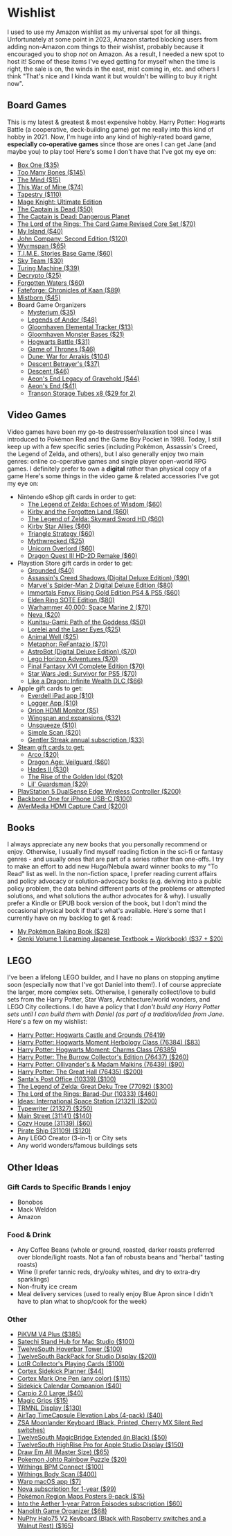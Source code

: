 # Wishlist
I used to use my Amazon wishlist as my universal spot for all things. Unfortunately at some point in 2023, Amazon started blocking users from adding non-Amazon.com things to their wishlist, probably because it encouraged you to shop *not* on Amazon. As a result, I needed a new spot to host it!
Some of these items I've eyed getting for myself when the time is right, the sale is on, the winds in the east, mist coming in, etc. and others I think "That's nice and I kinda want it but wouldn't be willing to buy it right now".

## Board Games
This is my latest & greatest & most expensive hobby. Harry Potter: Hogwarts Battle (a cooperative, deck-building game) got me really into this kind of hobby in 2021. Now, I'm huge into any kind of highly-rated board game, **especially co-operative games** since those are ones I can get Jane (and maybe you) to play too! Here's some I don't have that I've got my eye on:
- [Box One ($35)](https://store.theory11.com/products/boxone)
- [Too Many Bones ($145)](https://chiptheorygames.com/store/?store-page=Too-Many-Bones-p80199360)
- [The Mind ($15)](https://www.amazon.com/Pandasaurus-Games-201809PAN-Mind-Card/dp/B07C4F3KLF?th=1)
- [This War of Mine ($74)](https://www.amazon.com/dp/B071ZTQVYV/?coliid=IMD3ITYCDMLU1&colid=1557LK19HNV8Y&psc=1&ref_=list_c_wl_lv_ov_lig_dp_it)
- [Tapestry ($110)](https://www.amazon.com/dp/B07XDD71LQ/?coliid=I1Y12A9GCLDTSD&colid=1557LK19HNV8Y&psc=1&ref_=list_c_wl_lv_ov_lig_dp_it)
- [Mage Knight: Ultimate Edition](https://www.amazon.com/dp/B07BSM4SKL/?coliid=I3EJUFUG8BSWA3&colid=1557LK19HNV8Y&ref_=list_c_wl_lv_ov_lig_dp_it&th=1)
- [The Captain is Dead ($50)](https://alderacstore.com/the-captain-is-dead/)
- [The Captain is Dead: Dangerous Planet](https://www.amazon.com/dp/B07NNTWKQL/?coliid=I765KC98O2WDO&colid=1557LK19HNV8Y&psc=0&ref_=list_c_wl_lv_ov_lig_dp_it)
- [The Lord of the Rings: The Card Game Revised Core Set ($70)](https://store.asmodee.com/products/lotr-lcg-revised-core-set)
- [My Island ($40)](https://store.thamesandkosmos.com/products/my-island?srsltid=AfmBOopsgqpRiRsc1gQ7H-S88IpgmyKtfGCJjVr9TIbEyJafSHycKXox)
- [John Company: Second Edition ($120)](https://wehrlegig.com/products/john-company-second-edition)
- [Wyrmspan ($65)](https://www.amazon.com/Stonemaier-Games-Cavernous-Sanctuary-Beautiful/dp/B0CJXNW71N/?tag=polygon05-20)
- [T.I.M.E. Stories Base Game ($60)](https://www.amazon.com/dp/B013TRQLJO?tag=polygon05-20&ascsubtag=__pl1214awD__492279__________________)
- [Sky Team ($30)](https://www.amazon.com/Scorpion-Masqué-Cooperative-Players-Minutes/dp/B0CHD8RCSJ)
- [Turing Machine ($39)](https://www.amazon.com/Scorpion-Machine-Strategy-Players-Minutes/dp/B0B629JGSQ/?ots=1&ascsubtag=___pl__p_23587180__t_w__r_google.com__d_D&tag=polygon05-20)
- [Decrypto ($25)](https://www.amazon.com/Decrypto-Deduction-Adults-Players-Minutes/dp/B07BB4ND6J?psc=1&pd_rd_w=r3yYU&content-id=amzn1.sym.55c0153f-1fb7-42ff-8241-d1c0f3732289&pf_rd_p=55c0153f-1fb7-42ff-8241-d1c0f3732289&pf_rd_r=4QKYMVGFEK5PCSBRM4ZD&pd_rd_wg=o2XWs&pd_rd_r=77a140cb-fc95-4503-bd68-160b22314be6&ref_=sspa_dk_detail_1&sp_csd=d2lkZ2V0TmFtZT1zcF9kZXRhaWxfdGhlbWF0aWM=)
- [Forgotten Waters ($60)](https://www.plaidhatgames.com/product/forgotten-waters/)
- [Fateforge: Chronicles of Kaan ($89)](https://www.mighty-boards.com/12/49/products/Fateforge-Chronicles-of-Kaan)
- [Mistborn ($45)](https://www.amazon.com/Mistborn-Deckbuilding-Game-Metal-Burning-Cooperative/dp/B0DK3ZZFVM/ref=pd_rhf_dp_s_bmx_gp_ua59emen_d_sccl_2_1/130-3452090-0397348?pd_rd_w=PCo0v&content-id=amzn1.sym.7f343e56-d0be-4b24-aec4-6ef6c6f88c49&pf_rd_p=7f343e56-d0be-4b24-aec4-6ef6c6f88c49&pf_rd_r=SNQDWPPNH0EP37414PY9&pd_rd_wg=KHDu2&pd_rd_r=5d758865-6666-4594-be12-3c1977ff8453&pd_rd_i=B0DK3ZZFVM&psc=1)
- Board Game Organizers
	- [Mysterium ($35)](https://laserox.net/products/mysterium-organizer)
	- [Legends of Andor ($48)](https://laserox.net/products/legends-of-andor-organizer)
	- [Gloomhaven Elemental Tracker ($13)](https://laserox.net/products/gloomhaven-element-tracker)
	- [Gloomhaven Monster Bases ($21)](https://laserox.net/products/gloomhaven-monster-bases)
	- [Hogwarts Battle ($31)](https://laserox.net/products/hogwarts-battle-organizer)
	- [Game of Thrones ($46)](https://laserox.net/products/game-of-thrones-board-game-organizer)
	- [Dune: War for Arrakis ($104)](https://laserox.net/products/dune-war-for-arrakis-organizer)
	- [Descent Betrayer's ($37)](https://laserox.net/products/betrayers-organizer)
	- [Descent ($46)](https://laserox.net/products/descent-organizer)
	- [Aeon's End Legacy of Gravehold ($44)](https://laserox.net/products/gravehold-organizer)
	- [Aeon's End ($41)](https://laserox.net/products/aeons-end-organizer)
	- [Transon Storage Tubes x8 ($29 for 2)](https://www.amazon.com/dp/B091JZ7B1S?th=1)


## Video Games
Video games have been my go-to destresser/relaxation tool since I was introduced to Pokémon Red and the Game Boy Pocket in 1998. Today, I still keep up with a few specific series (including Pokémon, Assassin's Creed, the Legend of Zelda, and others), but I also generally enjoy two main genres:  online co-operative games and single player open-world RPG games. I definitely prefer to own a **digital** rather than physical copy of a game Here's some things in the video game & related accessories I've got my eye on:
- Nintendo eShop gift cards in order to get:
    - [The Legend of Zelda: Echoes of Wisdom ($60)](https://www.nintendo.com/us/store/products/the-legend-of-zelda-echoes-of-wisdom-switch/?srsltid=AfmBOoqX6-NoKQNeSzpHTahIo96YVEPfdHxIOmr3tWnLOTdLMws7UeqL)
	- [Kirby and the Forgotten Land ($60)](https://www.nintendo.com/us/store/products/kirby-and-the-forgotten-land-switch/)
    - [The Legend of Zelda: Skyward Sword HD ($60)](https://www.nintendo.com/us/store/products/the-legend-of-zelda-skyward-sword-hd-switch/)
    - [Kirby Star Allies ($60)](https://www.nintendo.com/us/store/products/kirby-star-allies-switch/)
    - [Triangle Strategy ($60)](https://www.nintendo.com/us/store/products/triangle-strategy-switch/)
    - [Mythwrecked ($25)](https://www.nintendo.com/us/store/products/mythwrecked-ambrosia-island-switch/?srsltid=AfmBOopE-SJopXUorGbBzN1c--HyXUCtu_lXw6N5OkIYYQG7BMr9CvgR)
    - [Unicorn Overlord ($60)](https://go.skimresources.com/?id=1025X1701642&xs=1&url=https%3A%2F%2Fwww.nintendo.com%2Fus%2Fstore%2Fproducts%2Funicorn-overlord-switch%2F%3Fsrsltid%3DAfmBOorHCQ3B1QAW48TdH5Ma1aZWpJshNaYFB5yUozrETT6iVVI91wwG&xcust=__pl1214awD__23842297__________________)
    - [Dragon Quest III HD-2D Remake ($60)](https://www.nintendo.com/us/store/products/dragon-quest-iii-hd-2d-remake-switch/?utm_source=etailers&utm_medium=internal_sqex)
- Playstion Store gift cards in order to get:
	- [Grounded ($40)](https://www.playstation.com/en-us/games/grounded/)
	- [Assassin's Creed Shadows (Digital Deluxe Edition) ($90)](https://www.playstation.com/en-us/games/assassins-creed-shadows/?et_rid=&et_cid=250116-ACSHADOW-GL-3RD-B-FLX&Linkid=250116-ACSHADOW-GL-3RD-B-FLX&emcid=em-3r-518643)
    - [Marvel's Spider-Man 2 Digital Deluxe Edition ($80)](https://www.playstation.com/en-us/games/marvels-spider-man-2/)
    - [Immortals Fenyx Rising Gold Edition PS4 & PS5 ($60)](https://www.playstation.com/en-us/games/immortals-fenyx-rising/)
    - [Elden Ring SOTE Edition ($80)](https://www.playstation.com/en-us/games/elden-ring/)
    - [Warhammer 40,000: Space Marine 2 ($70)](https://store.playstation.com/en-us/product/UP4133-PPSA04452_00-SPACEMARINESII00)
    - [Neva ($20)](https://store.playstation.com/en-us/product/UP3643-PPSA16785_00-0524521320023310)
    - [Kunitsu-Gami: Path of the Goddess ($50)](https://store.playstation.com/en-us/product/UP0102-PPSA19576_00-KUNITSUGAMI00000)
    - [Lorelei and the Laser Eyes ($25)](https://store.playstation.com/en-us/concept/10011409/)
    - [Animal Well ($25)](https://store.playstation.com/en-us/concept/10004542)
    - [Metaphor: ReFantazio ($70)](https://store.playstation.com/en-us/product/UP0177-PPSA25425_00-METAPHORNATRIAL1)
    - [AstroBot (Digital Deluxe Edition) ($70)](https://www.playstation.com/en-us/games/astro-bot/)
    - [Lego Horizon Adventures ($70)](https://store.playstation.com/en-us/product/EP9000-PPSA14632_00-LEGOHORIZONDELUX)
    - [Final Fantasy XVI Complete Edition ($70)](https://store.playstation.com/en-us/product/UP0082-PPSA10664_00-SEIA0000000000CE)
    - [Star Wars Jedi: Survivor for PS5 ($70)](https://store.playstation.com/en-us/product/UP0006-PPSA07783_00-APPLEJACKGAME000?cartAction=add&skuId=UP0006-PPSA07783_00-APPLEJACKGAME000-U001&upSellService=NONE&smcid=pdc%3Aus-en%3Aweb-pdc-home%3Abuttonblock-browse-the-deals)
	- [Like a Dragon: Infinite Wealth DLC ($66)](https://store.playstation.com/en-us/product/UP0177-PPSA06435_00-ULTIMATEEDITION0/)
- Apple gift cards to get:
	- [Everdell iPad app ($10)](https://apps.apple.com/us/app/everdell/id1580626436)
	- [Logger App ($10)](https://apps.apple.com/us/app/logger-for-shortcuts/id1611554653)
	- [Orion HDMI Monitor ($5)](https://apps.apple.com/us/app/hdmi-monitor-orion/id6459355072)
	- [Wingspan and expansions ($32)](https://apps.apple.com/us/app/wingspan-the-board-game/id1459520638?ign-itscg=10200&ign-itsct=MGYML_SC01_PT022_WW)
	- [Unsqueeze ($10)](https://apps.apple.com/us/app/unsqueeze/id6475134617)
	- [Simple Scan ($20)](https://apps.apple.com/us/app/id6477965455)
	- [Gentler Streak annual subscription ($33)](https://apps.apple.com/us/app/gentler-streak-health-tracker/id1576857102?utm_source=viticci&utm_medium=email&utm_campaign=monthly-log-april-2024)
- [Steam gift cards to get:](https://store.steampowered.com/digitalgiftcards/)
	- [Arco ($20)](https://store.steampowered.com/app/2366970/Arco/)
	- [Dragon Age: Veilguard ($60)](https://store.steampowered.com/app/1845910/Dragon_Age_The_Veilguard/)
	- [Hades II ($30)](https://store.steampowered.com/app/1145350/Hades_II/)
	- [The Rise of the Golden Idol ($20)](https://store.steampowered.com/app/2716400/The_Rise_of_the_Golden_Idol/)
	- [Lil' Guardsman ($20)](https://store.steampowered.com/app/1924360/Lil_Guardsman/)
- [PlayStation 5 DualSense Edge Wireless Controller ($200)](https://www.amazon.com/dp/B0BSYFB99D/?coliid=I2TSHNT5GZLKPS&colid=1557LK19HNV8Y&ref_=list_c_wl_lv_ov_lig_dp_it&th=1)
- [Backbone One for iPhone USB-C ($100)](https://backbone.com/products/backbone-one-usb-c/)
- [AVerMedia HDMI Capture Card ($200)](https://www.amazon.com/AVerMedia-Capture-Streaming-Nintendo-Switch-GC553G2/dp/B0CGD86HNB?crid=1328I7RRA9K0I&keywords=avermedia%2Bcapture%2Bcard%2Bhdmi%2B2.1&qid=1702145157&s=electronics&sprefix=avermedia%2Bcapture%2Bcard%2Bhdmi%2B2.1%2Celectronics%2C64&sr=1-1-spons&ufe=app_do%3Aamzn1.fos.c3015c4a-46bb-44b9-81a4-dc28e6d374b3&sp_csd=d2lkZ2V0TmFtZT1zcF9hdGY&th=1&linkCode=sl1&tag=ms0ecf-20&linkId=4fef30fd167cbf4addec4912c648d451&language=en_US&ref_=as_li_ss_tl)

## Books
I always appreciate any new books that you personally recommend or enjoy. Otherwise, I usually find myself reading fiction in the sci-fi or fantasy genres - and usually ones that are part of a series rather than one-offs. I try to make an effort to add new Hugo/Nebula award winner books to my "To Read" list as well. In the non-fiction space, I prefer reading current affairs and policy advocacy or solution-advocacy books (e.g. delving into a public policy problem, the data behind different parts of the problems or attempted solutions, and what solutions the author advocates for & why).
I usually prefer a Kindle or EPUB book version of the book, but I don't mind the occasional physical book if that's what's available. Here's some that I currently have on my backlog to get & read:
- [My Pokémon Baking Book ($28)](https://www.pokemoncenter.com/product/707E12105/my-pokemon-baking-book/?subid=82593449)
- [Genki Volume 1 (Learning Japanese Textbook + Workbook) ($37 + $20)](https://www.amazon.com/Genki-Vol-1-Textbook-3e-ed/dp/4789017303?tag=polygon05-20&ascsubtag=__pl0211awD__466750__________________)


## LEGO
I've been a lifelong LEGO builder, and I have no plans on stopping anytime soon (especially now that I've got Daniel into them!). I of course appreciate the larger, more complex sets. Otherwise, I generally collect/love to build sets from the Harry Potter, Star Wars, Architecture/world wonders, and LEGO City collections. I do have a policy that I *don't build any Harry Potter sets until I can build them with Daniel (as part of a tradition/idea from Jane*. Here's a few on my wishlist:
- [Harry Potter: Hogwarts Castle and Grounds (76419)](https://www.amazon.com/dp/B0BXQ6NRRN/?coliid=I3IGEE747O5LS4&colid=1557LK19HNV8Y&psc=1&ref_=list_c_wl_lv_ov_lig_dp_it)
- [Harry Potter: Hogwarts Moment Herbology Class (76384) ($83)](https://www.amazon.com/dp/B09Q19LYLY/?coliid=I3JJ726679XJM6&colid=1557LK19HNV8Y&psc=1&ref_=list_c_wl_lv_ov_lig_dp_it)
- [Harry Potter: Hogwarts Moment: Charms Class (76385)](https://www.amazon.com/dp/B08HVZVWZT/?coliid=I1IV40K3NMF4YV&colid=1557LK19HNV8Y&psc=1&ref_=list_c_wl_lv_ov_lig_dp_it)
- [Harry Potter: The Burrow Collector's Edition (76437) ($260)](https://www.lego.com/en-us/product/the-burrow-collectors-edition-76437)
- [Harry Potter: Ollivander's & Madam Malkins (76439) ($90)](https://www.lego.com/en-us/product/ollivanders-madam-malkin-s-robes-76439)
- [Harry Potter: The Great Hall (76435) ($200)](https://www.lego.com/en-us/product/hogwarts-castle-the-great-hall-76435)
- [Santa's Post Office (10339) ($100)](https://www.lego.com/en-us/product/santa-s-post-office-10339?CMP=AFC-AffiliateUS-K*SMlT8wV9w-3640660-1606623-10)
- [The Legend of Zelda: Great Deku Tree (77092) ($300)](https://www.lego.com/en-us/product/great-deku-tree-2-in-1-77092)
- [The Lord of the Rings: Barad-Dur (10333) ($460)](https://www.lego.com/en-us/product/the-lord-of-the-rings-barad-dur-10333)
- [Ideas: International Space Station (21321) ($200)](https://www.amazon.com/dp/B083JWZNW7/?coliid=I3WEFE3MN0QER&colid=1557LK19HNV8Y&psc=1&ref_=list_c_wl_lv_ov_lig_dp_it)
- [Typewriter (21327) ($250)](https://www.lego.com/en-us/product/typewriter-21327)
- [Main Street (31141) ($140)](https://www.lego.com/en-us/product/main-street-31141)
- [Cozy House (31139) ($60)](https://www.lego.com/en-us/product/cozy-house-31139)
- [Pirate Ship (31109) ($120)](https://www.lego.com/en-us/product/pirate-ship-31109)
- Any LEGO Creator (3-in-1) or City sets
- Any world wonders/famous buildings sets

## Other Ideas
### Gift Cards to Specific Brands I enjoy
- Bonobos
- Mack Weldon
- Amazon

### Food & Drink
- Any Coffee Beans (whole or ground, roasted, darker roasts preferred over blonde/light roasts. Not a fan of robusta beans and "herbal" tasting roasts)
- Wine (I prefer tannic reds, dry/oaky whites, and dry to extra-dry sparklings)
- Non-fruity ice cream
- Meal delivery services (used to really enjoy Blue Apron since I didn't have to plan what to shop/cook for the week)

### Other
- [PiKVM V4 Plus ($385)](https://www.pishop.us/product/pikvm-v4-plus/)
- [Satechi Stand Hub for Mac Studio ($100)](https://satechi.net/products/stand-hub-for-mac-mini-studio-with-nvme-ssd-enclosure)
- [TwelveSouth Hoverbar Tower ($100)](https://www.twelvesouth.com/products/hoverbar-tower)
- [TwelveSouth BackPack for Studio Display ($20))](https://www.twelvesouth.com/products/backpack)
- [LotR Collector's Playing Cards ($100)](https://store.theory11.com/products/lord-of-the-rings-playing-cards?ref=recommended-products&utm_source=recommended-products&utm_campaign=recommended_products)
- [Cortex Sidekick Planner ($44)](https://cottonbureau.com/p/RNV2H2/journal/sidekick-planner#/27510640/black-paper-12x7)
- [Cortex Mark One Pen (any color) ($115)](https://cottonbureau.com/p/V5KCZK/pen/the-cortex-mark-one-pen#/16123420/blue-nickel-5in)
- [Sidekick Calendar Companion ($40)](https://cottonbureau.com/p/JJGBJR/journal/sidekick-calendar-companion#/19301969/black-paper-12x7)
- [Carpio 2.0 Large ($40)](https://deltahub.io/products/carpio-ergonomic-wrist-rest?variant=50155592941901)
- [Magic Grips ($15)](https://www.elevationlab.com/products/magicgrips-for-magic-mouse)
- [TRMNL Display ($130)](https://shop.usetrmnl.com/products/trmnl?variant=48985878495537)
- [AirTag TimeCapsule Elevation Labs (4-pack) ($40)](https://www.elevationlab.com/products/timecapsule)
- [ZSA Moonlander Keyboard (Black, Printed, Cherry MX Silent Red switches)](https://www.zsa.io/moonlander/buy)
- [TwelveSouth MagicBridge Extended (in Black) ($50)](https://www.twelvesouth.com/products/magicbridge)
- [TwelveSouth HighRise Pro for Apple Studio Display ($150)](https://www.amazon.com/Twelve-South-MacBooks-Ergonomic-Height-Adjustable/dp/B0C91LSCDL?th=1)
- [Draw Em All (Master Size) ($65)](https://ccayco.storenvy.com/products/18420937-draw-em-all-art-print)
- [Pokemon Johto Rainbow Puzzle ($20)](https://www.pokemoncenter.com/product/710E11936/johto-rainbow-puzzle-1-000-pieces)
- [Withings BPM Connect ($100)](https://www.withings.com/us/en/bpm-connect/shop)
- [Withings Body Scan ($400)](https://www.withings.com/us/en/body-scan)
- [Warp macOS app ($7)](https://mkchoi212.gumroad.com/l/qjkjf)
- [Nova subscription for 1-year ($99)](https://nova.app/buy/)
- [Pokémon Region Maps Posters 9-pack ($15)](https://www.pokemoncenter.com/product/710-97605/pokemon-region-maps-posters-9-pack)
- [Into the Aether 1-year Patron Episodes subscription ($60)](https://www.patreon.com/intothecast/gift)
- [Nanolith Game Organizer ($68)](https://woodpecker-games.myshopify.com/products/unbenannt-12-jan-_17-48?se_activity_id=189404676362&syclid=cucnvipdu44c73d538g0&utm_campaign=Alles+in+einer+Box+–+Der+neue+Nanolith-Inlay%2FOrganizer+ist+da%21_189404676362&utm_medium=email&utm_source=shopify_email&shpxid=493de6dd-b5fd-4d58-9faf-8dd95ff2e79d)
- [NuPhy Halo75 V2 Keyboard (Black with Raspberry switches and a Walnut Rest) ($165)](https://nuphy.com/products/halo75-v2-qmk-via-wireless-custom-mechanical-keyboard?variant=41197389512813)